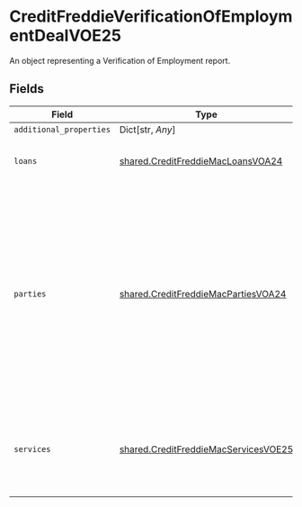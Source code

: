 # CreditFreddieVerificationOfEmploymentDealVOE25

An object representing a Verification of Employment report.


## Fields

| Field                                                                                                                                                                                                    | Type                                                                                                                                                                                                     | Required                                                                                                                                                                                                 | Description                                                                                                                                                                                              |
| -------------------------------------------------------------------------------------------------------------------------------------------------------------------------------------------------------- | -------------------------------------------------------------------------------------------------------------------------------------------------------------------------------------------------------- | -------------------------------------------------------------------------------------------------------------------------------------------------------------------------------------------------------- | -------------------------------------------------------------------------------------------------------------------------------------------------------------------------------------------------------- |
| `additional_properties`                                                                                                                                                                                  | Dict[str, *Any*]                                                                                                                                                                                         | :heavy_minus_sign:                                                                                                                                                                                       | N/A                                                                                                                                                                                                      |
| `loans`                                                                                                                                                                                                  | [shared.CreditFreddieMacLoansVOA24](../../models/shared/creditfreddiemacloansvoa24.md)                                                                                                                   | :heavy_check_mark:                                                                                                                                                                                       | A collection of loans that are part of a single deal.                                                                                                                                                    |
| `parties`                                                                                                                                                                                                | [shared.CreditFreddieMacPartiesVOA24](../../models/shared/creditfreddiemacpartiesvoa24.md)                                                                                                               | :heavy_check_mark:                                                                                                                                                                                       | A collection of objects that define specific parties to a deal. This includes the direct participating parties, such as borrower and seller and the indirect parties such as the credit report provider. |
| `services`                                                                                                                                                                                               | [shared.CreditFreddieMacServicesVOE25](../../models/shared/creditfreddiemacservicesvoe25.md)                                                                                                             | :heavy_check_mark:                                                                                                                                                                                       | A collection of objects that describe requests and responses for services.                                                                                                                               |